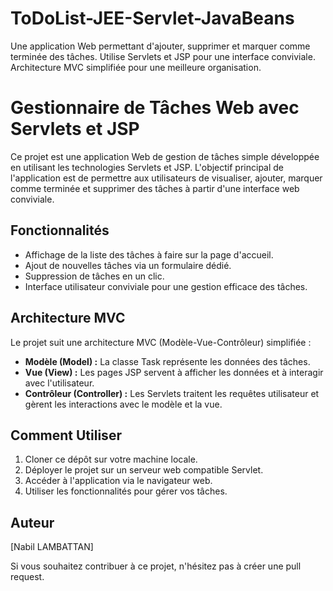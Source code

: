 # ToDoList-JEE-Servlet-JavaBeans
Une application Web permettant d'ajouter, supprimer et marquer comme terminée des tâches. Utilise Servlets et JSP pour une interface conviviale. Architecture MVC simplifiée pour une meilleure organisation.
# Gestionnaire de Tâches Web avec Servlets et JSP

Ce projet est une application Web de gestion de tâches simple développée en utilisant les technologies Servlets et JSP. L'objectif principal de l'application est de permettre aux utilisateurs de visualiser, ajouter, marquer comme terminée et supprimer des tâches à partir d'une interface web conviviale.

## Fonctionnalités

- Affichage de la liste des tâches à faire sur la page d'accueil.
- Ajout de nouvelles tâches via un formulaire dédié.
- Suppression de tâches en un clic.
- Interface utilisateur conviviale pour une gestion efficace des tâches.

## Architecture MVC

Le projet suit une architecture MVC (Modèle-Vue-Contrôleur) simplifiée :

- **Modèle (Model) :** La classe Task représente les données des tâches.
- **Vue (View) :** Les pages JSP servent à afficher les données et à interagir avec l'utilisateur.
- **Contrôleur (Controller) :** Les Servlets traitent les requêtes utilisateur et gèrent les interactions avec le modèle et la vue.

## Comment Utiliser

1. Cloner ce dépôt sur votre machine locale.
2. Déployer le projet sur un serveur web compatible Servlet.
3. Accéder à l'application via le navigateur web.
4. Utiliser les fonctionnalités pour gérer vos tâches.

## Auteur

[Nabil LAMBATTAN]

Si vous souhaitez contribuer à ce projet, n'hésitez pas à créer une pull request.


